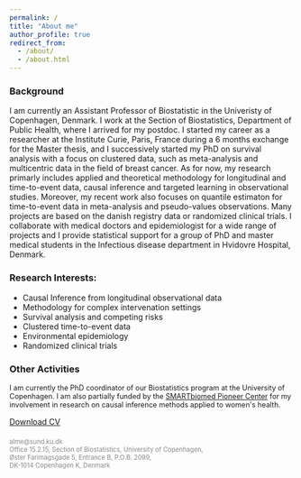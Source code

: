 ```yaml
---
permalink: /
title: "About me"
author_profile: true
redirect_from: 
  - /about/
  - /about.html
---
```




### Background

I am currently an Assistant Professor of Biostatistic in the Univeristy of Copenhagen, Denmark. I work at the Section of Biostatistics, Department of Public Health, where I arrived for my postdoc. I started my career as a researcher at the Institute Curie, Paris, France during a 6 months exchange for the Master thesis, and I successively started my PhD on survival analysis with a focus on clustered data, such as meta-analysis and multicentric data in the field of breast cancer. As for now, my research primarly includes applied and theoretical methodology for longitudinal and time-to-event data, causal inference and targeted learning in observational studies. Moreover, my recent work also focuses on quantile estimaton for time-to-event data in meta-analysis and pseudo-values observations. Many projects are based on the danish registry data or randomized clinical trials. I collaborate with medical doctors and epidemiologist for a wide range of projects and I provide statistical support for a group of PhD and master medical students in the Infectious disease department in Hvidovre Hospital, Denmark.

### Research Interests:

* Causal Inference from longitudinal observational data
* Methodology for complex intervenation settings
* Survival analysis and competing risks
* Clustered time-to-event data  
* Environmental epidemiology
* Randomized clinical trials


### Other Activities

<p style="font-size: 90%;">
I am currently the PhD coordinator of our Biostatistics program at the University of Copenhagen.  
I am also partially funded by the <a href="https://smartbiomed.dk/people/fellows" target="_blank">SMARTbiomed Pioneer Center</a> for my involvement in research on causal inference methods applied to women's health.
</p>



[Download CV](files/CV.pdf)





<p style="font-size: 0.8em; color: #888; margin-top: 20px;">
  alme@sund.ku.dk <br> 
  Office 15.2.15, Section of Biostatistics, University of Copenhagen,<br>
  Øster Farimagsgade 5, Entrance B, P.O.B. 2099,<br>
  DK-1014 Copenhagen K, Denmark
</p>

